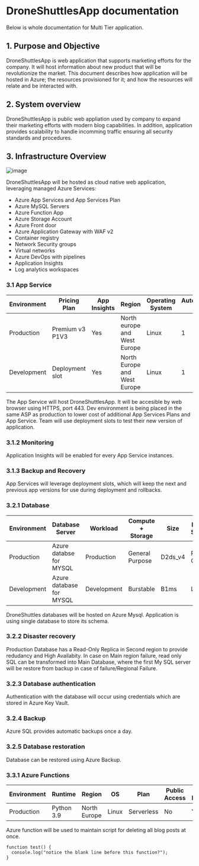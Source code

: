 # DroneShuttlesApp documentation

Below is whole documentation for Multi Tier application.

## 1. Purpose and Objective

DroneShuttlesApp is web application that supports marketing efforts for the company. It will host information about new product that will be revolutionize the market.
This document describes how application will be hosted in Azure; the resources provisioned for it; and how the resources will relate and be interacted with.

## 2. System overview

DroneShuttlesApp is public web appliation used by company to expand their marketing efforts with modern blog capabilities. In addition, application provides scalability to handle incomming traffic ensuring all security standards and procedures. 

## 3. Infrastructure Overview



![image](https://github.com/PittyMeNot/droneShuttles/assets/80931908/be68590e-eba8-408a-9a93-2406dc61de5f)


DroneShuttlesApp will be hosted as cloud native web application, leveraging managed Azure Services:

- Azure App Services and App Services Plan
- Azure MySQL Servers
- Azure Function App
- Azure Storage Account
- Azure Front door
- Azure Application Gateway with WAF v2
- Container registry
- Network Security groups
- Virtual networks
- Azure DevOps with pipelines
- Application Insights
- Log analytics workspaces

### 3.1 App Service

| Environment  | Pricing Plan | App Insights | Region | Operating System | Autoscaling min. | Autoscaling default | Autoscaling max | 
| ------------- | ------------- | ------------- | ------------- | ------------- | ------------- | ------------- | ------------- |
| Production  | Premium v3 P1V3   | Yes | North europe and West Europe | Linux | 1 | 1 | 3 |
| Development  |  Deployment slot | Yes | North Europe and West Europe | Linux | 1 | 1 | 3 |

The App Service will host DroneShuttlesApp. It will be accesible by web browser using HTTPS, port 443. Dev environment is being placed in the same ASP as production to lower cost of additional App Services Plans and App Service. Team will use deployment slots to test their new version of application.

### 3.1.2 Monitoring

Application Insights will be enabled for every App Service instances.

### 3.1.3 Backup and Recovery

App Services will leverage deployment slots, which will keep the next and previous app versions for use during deployment and rollbacks.

### 3.2.1 Database

| Environment | Database Server | Workload | Compute + Storage | Size | Backup Storage |
| ------------- | ------------- | ------------- | ------------- | ------------- | ------------- |
| Production | Azure databse for MYSQL | Production | General Purpose | D2ds_v4 | RA-GRS |
| Development | Azure database for MYSQL | Development | Burstable | B1ms | LRS |

DroneShuttles databases will be hosted on Azure Mysql. Application is using single database to store its schema. 

### 3.2.2 Disaster recovery

Production Database has a Read-Only Replica in Second region to provide redudancy and High Availabity. In case on Main region failure, read only SQL can be transformed into Main Database, where the first My SQL server will be restore from backup in case of failure/Regional Failure.

### 3.2.3 Database authentication

Authentication with the database will occur using credentials which are stored in Azure Key Vault.

### 3.2.4 Backup

Azure SQL provides automatic backups once a day.

### 3.2.5 Database restoration

Database can be restored using Azure Backup.

### 3.3.1 Azure Functions

| Environment | Runtime | Region | OS | Plan | Public Access | App Insights |
| ------------- | ------------- | ------------- | ------------- | ------------- | ------------- | ------------- |
| Production | Python 3.9 | North Europe | Linux | Serverless | No | Yes |

Azure function will be used to maintain script for deleting all blog posts at once.

```
function test() {
  console.log("notice the blank line before this function?");
}
```













